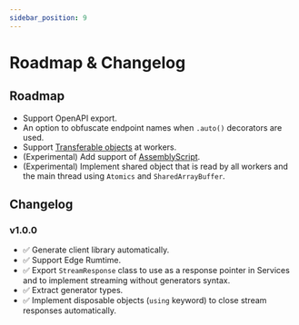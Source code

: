 ```yaml
---
sidebar_position: 9
---
```


# Roadmap & Changelog

## Roadmap

- Support OpenAPI export.
- An option to obfuscate endpoint names when `.auto()` decorators are used.
- Support [Transferable objects](https://developer.mozilla.org/en-US/docs/Web/API/Web_Workers_API/Transferable_objects) at workers.
- (Experimental) Add support of [AssemblyScript](https://www.assemblyscript.org/).
- (Experimental) Implement shared object that is read by all workers and the main thread using `Atomics` and `SharedArrayBuffer`.

## Changelog

### v1.0.0

- ✅ Generate client library automatically.
- ✅ Support Edge Rumtime.
- ✅ Export `StreamResponse` class to use as a response pointer in Services and to implement streaming without generators syntax.
- ✅ Extract generator types.
- ✅ Implement disposable objects (`using` keyword) to close stream responses automatically.
